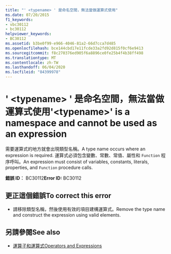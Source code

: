 ```yaml
---
title: "' <typename> ' 是命名空間，無法當做運算式使用"
ms.date: 07/20/2015
f1_keywords:
- vbc30112
- bc30112
helpviewer_keywords:
- BC30112
ms.assetid: b3be0f99-e966-4046-81a2-66d7cca7d485
ms.openlocfilehash: bce144cbd17e11fcde33a2fd92d815f0cf6e9413
ms.sourcegitcommit: f8c270376ed905f6a8896ce0fe25b4f4b38ff498
ms.translationtype: MT
ms.contentlocale: zh-TW
ms.lasthandoff: 06/04/2020
ms.locfileid: "84399978"
---
```

# <a name="typename-is-a-namespace-and-cannot-be-used-as-an-expression"></a><span data-ttu-id="aaf53-102">' \<typename> ' 是命名空間，無法當做運算式使用</span><span class="sxs-lookup"><span data-stu-id="aaf53-102">'\<typename>' is a namespace and cannot be used as an expression</span></span>
<span data-ttu-id="aaf53-103">需要運算式的地方就會出現類型名稱。</span><span class="sxs-lookup"><span data-stu-id="aaf53-103">A type name occurs where an expression is required.</span></span> <span data-ttu-id="aaf53-104">運算式必須包含變數、常數、常值、屬性和 `Function` 程序呼叫。</span><span class="sxs-lookup"><span data-stu-id="aaf53-104">An expression must consist of variables, constants, literals, properties, and `Function` procedure calls.</span></span>  
  
 <span data-ttu-id="aaf53-105">**錯誤 ID︰** BC30112</span><span class="sxs-lookup"><span data-stu-id="aaf53-105">**Error ID:** BC30112</span></span>  
  
## <a name="to-correct-this-error"></a><span data-ttu-id="aaf53-106">更正這個錯誤</span><span class="sxs-lookup"><span data-stu-id="aaf53-106">To correct this error</span></span>  
  
- <span data-ttu-id="aaf53-107">請移除類型名稱，然後使用有效的項目建構運算式。</span><span class="sxs-lookup"><span data-stu-id="aaf53-107">Remove the type name and construct the expression using valid elements.</span></span>  
  
## <a name="see-also"></a><span data-ttu-id="aaf53-108">另請參閱</span><span class="sxs-lookup"><span data-stu-id="aaf53-108">See also</span></span>

- [<span data-ttu-id="aaf53-109">運算子和運算式</span><span class="sxs-lookup"><span data-stu-id="aaf53-109">Operators and Expressions</span></span>](../programming-guide/language-features/operators-and-expressions/index.md)
